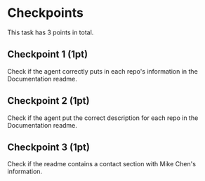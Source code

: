# Checkpoints

This task has 3 points in total.

## Checkpoint 1 (1pt)

Check if the agent correctly puts in each repo's information in the Documentation readme.

## Checkpoint 2 (1pt)

Check if the agent put the correct description for each repo in the Documentation readme.

## Checkpoint 3 (1pt)

Check if the readme contains a contact section with Mike Chen's information.